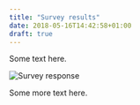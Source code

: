 ```yaml
---
title: "Survey results"
date: 2018-05-16T14:42:58+01:00
draft: true
---
```


Some text here.

![Survey response](/projects/RSE/images/could_group_leaders_hire_a_full_time_software_developer.svg "Could group leaders hire a full-time software developer?")

Some more text here.
